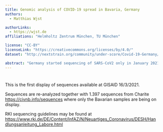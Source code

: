 ```yaml
---
title: Genomic analysis of COVID-19 spread in Bavaria, Germany
authors:
  - Matthias Wjst

authorLinks:
  - https://wjst.de
affiliations: "Helmholtz Zentrum München, TU München"

license: "CC-BY"  
licenseLink: "https://creativecommons.org/licenses/by/4.0/"
dataset: "http://nextstrain.org/community/under-score/Covid-19-Germany/Bavaria?d=tree"

abstract: "Germany started sequencing of SARS-CoV2 only in January 2021. Following requests for example by http://g-f-v.org/node/1404 also a government regulation has been set up (Coronavirus-Surveillanceverordnung, CorSurV)"
---
```


<!-- SLIDE 1 -->

# [ ](http://localhost:4000/ncov/bavaria)

This is the first display of sequences available at GISAID 16/3/2021.

Sequences are re-analyzed together with 1.397 sequences from Charite https://civnb.info/sequences where only the Bavarian samples are being on display.

RKI sequencing guidelines may be found at
https://www.rki.de/DE/Content/InfAZ/N/Neuartiges_Coronavirus/DESH/Handlungsanleitung_Labore.html
